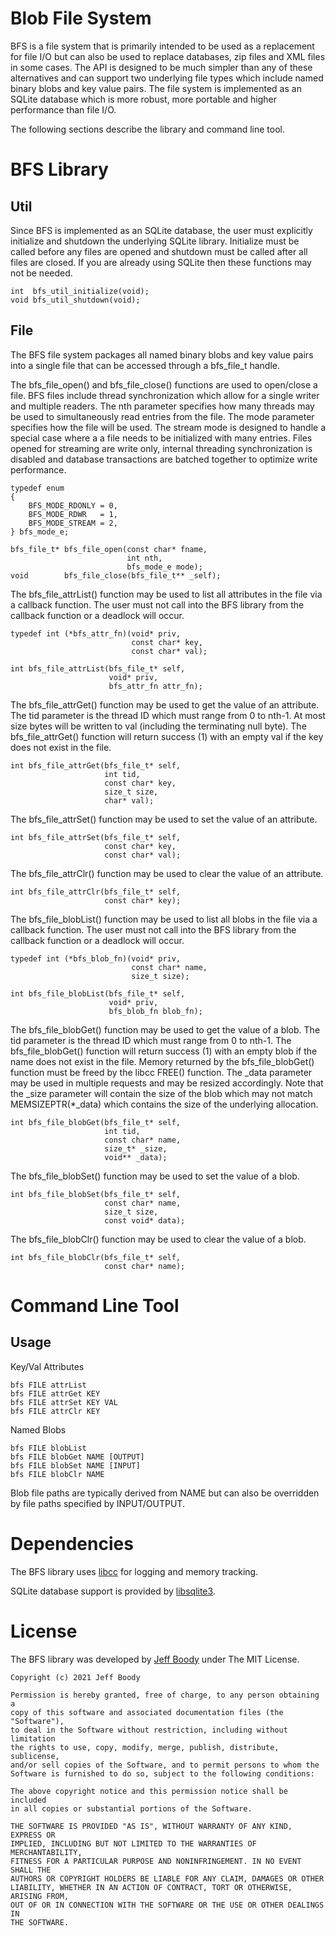 Blob File System
================

BFS is a file system that is primarily intended to be used
as a replacement for file I/O but can also be used to
replace databases, zip files and XML files in some cases.
The API is designed to be much simpler than any of these
alternatives and can support two underlying file types
which include named binary blobs and key value pairs. The
file system is implemented as an SQLite database which is
more robust, more portable and higher performance than file
I/O.

The following sections describe the library and command
line tool.

BFS Library
===========

Util
----

Since BFS is implemented as an SQLite database, the user
must explicitly initialize and shutdown the underlying
SQLite library. Initialize must be called before any files
are opened and shutdown must be called after all files are
closed. If you are already using SQLite then these functions
may not be needed.

	int  bfs_util_initialize(void);
	void bfs_util_shutdown(void);

File
----

The BFS file system packages all named binary blobs and key
value pairs into a single file that can be accessed through
a bfs\_file\_t handle.

The bfs\_file\_open() and bfs\_file\_close() functions are
used to open/close a file. BFS files include thread
synchronization which allow for a single writer and
multiple readers. The nth parameter specifies how many
threads may be used to simultaneously read entries from the
file. The mode parameter specifies how the file will be
used. The stream mode is designed to handle a special case
where a a file needs to be initialized with many entries.
Files opened for streaming are write only, internal
threading synchronization is disabled and database
transactions are batched together to optimize write
performance.

	typedef enum
	{
		BFS_MODE_RDONLY = 0,
		BFS_MODE_RDWR   = 1,
		BFS_MODE_STREAM = 2,
	} bfs_mode_e;

	bfs_file_t* bfs_file_open(const char* fname,
	                          int nth,
	                          bfs_mode_e mode);
	void        bfs_file_close(bfs_file_t** _self);

The bfs\_file\_attrList() function may be used to list all
attributes in the file via a callback function. The user
must not call into the BFS library from the callback
function or a deadlock will occur.

	typedef int (*bfs_attr_fn)(void* priv,
	                           const char* key,
	                           const char* val);

	int bfs_file_attrList(bfs_file_t* self,
	                      void* priv,
	                      bfs_attr_fn attr_fn);

The bfs\_file\_attrGet() function may be used to get the
value of an attribute. The tid parameter is the thread ID
which must range from 0 to nth-1. At most size bytes will
be written to val (including the terminating null byte).
The bfs\_file\_attrGet() function will return success (1)
with an empty val if the key does not exist in the file.

	int bfs_file_attrGet(bfs_file_t* self,
	                     int tid,
	                     const char* key,
	                     size_t size,
	                     char* val);

The bfs\_file\_attrSet() function may be used to set the
value of an attribute.

	int bfs_file_attrSet(bfs_file_t* self,
	                     const char* key,
	                     const char* val);

The bfs\_file\_attrClr() function may be used to clear the
value of an attribute.

	int bfs_file_attrClr(bfs_file_t* self,
	                     const char* key);

The bfs\_file\_blobList() function may be used to list all
blobs in the file via a callback function. The user
must not call into the BFS library from the callback
function or a deadlock will occur.

	typedef int (*bfs_blob_fn)(void* priv,
	                           const char* name,
	                           size_t size);

	int bfs_file_blobList(bfs_file_t* self,
	                      void* priv,
	                      bfs_blob_fn blob_fn);

The bfs\_file\_blobGet() function may be used to get the
value of a blob. The tid parameter is the thread ID which
must range from 0 to nth-1. The bfs\_file\_blobGet()
function will return success (1) with an empty blob if the
name does not exist in the file. Memory returned by the
bfs\_file\_blobGet() function must be freed by the libcc
FREE() function. The _data parameter may be used in
multiple requests and may be resized accordingly. Note that
the _size parameter will contain the size of the blob which
may not match MEMSIZEPTR(*_data) which contains the size of
the underlying allocation.

	int bfs_file_blobGet(bfs_file_t* self,
	                     int tid,
	                     const char* name,
	                     size_t* _size,
	                     void** _data);

The bfs\_file\_blobSet() function may be used to set the
value of a blob.

	int bfs_file_blobSet(bfs_file_t* self,
	                     const char* name,
	                     size_t size,
	                     const void* data);

The bfs\_file\_blobClr() function may be used to clear the
value of a blob.

	int bfs_file_blobClr(bfs_file_t* self,
	                     const char* name);

Command Line Tool
=================

Usage
-----

Key/Val Attributes

	bfs FILE attrList
	bfs FILE attrGet KEY
	bfs FILE attrSet KEY VAL
	bfs FILE attrClr KEY

Named Blobs

	bfs FILE blobList
	bfs FILE blobGet NAME [OUTPUT]
	bfs FILE blobSet NAME [INPUT]
	bfs FILE blobClr NAME

Blob file paths are typically derived from NAME but can
also be overridden by file paths specified by INPUT/OUTPUT.

Dependencies
============

The BFS library uses
[libcc](https://github.com/jeffboody/libcc)
for logging and memory tracking.

SQLite database support is provided by
[libsqlite3](https://github.com/jeffboody/libsqlite3).

License
=======

The BFS library was developed by
[Jeff Boody](mailto:jeffboody@gmail.com)
under The MIT License.

	Copyright (c) 2021 Jeff Boody

	Permission is hereby granted, free of charge, to any person obtaining a
	copy of this software and associated documentation files (the "Software"),
	to deal in the Software without restriction, including without limitation
	the rights to use, copy, modify, merge, publish, distribute, sublicense,
	and/or sell copies of the Software, and to permit persons to whom the
	Software is furnished to do so, subject to the following conditions:

	The above copyright notice and this permission notice shall be included
	in all copies or substantial portions of the Software.

	THE SOFTWARE IS PROVIDED "AS IS", WITHOUT WARRANTY OF ANY KIND, EXPRESS OR
	IMPLIED, INCLUDING BUT NOT LIMITED TO THE WARRANTIES OF MERCHANTABILITY,
	FITNESS FOR A PARTICULAR PURPOSE AND NONINFRINGEMENT. IN NO EVENT SHALL THE
	AUTHORS OR COPYRIGHT HOLDERS BE LIABLE FOR ANY CLAIM, DAMAGES OR OTHER
	LIABILITY, WHETHER IN AN ACTION OF CONTRACT, TORT OR OTHERWISE, ARISING FROM,
	OUT OF OR IN CONNECTION WITH THE SOFTWARE OR THE USE OR OTHER DEALINGS IN
	THE SOFTWARE.
